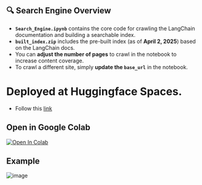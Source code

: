 ## 🔍 Search Engine Overview

- **`Search_Engine.ipynb`** contains the core code for crawling the LangChain documentation and building a searchable index.
- **`built_index.zip`** includes the pre-built index (as of **April 2, 2025**) based on the LangChain docs.
- You can **adjust the number of pages** to crawl in the notebook to increase content coverage.
- To crawl a different site, simply **update the `base_url`** in the notebook.

# Deployed at Huggingface Spaces.
- Follow this [link](https://huggingface.co/spaces/bnsapa/search_engine)

## Open in Google Colab
<a href="https://colab.research.google.com/github/balnarendrasapa/search-engine/blob/main/Search_Engine_1.ipynb" target="_parent"><img src="https://colab.research.google.com/assets/colab-badge.svg" alt="Open In Colab"/></a>

## Example
![image](https://github.com/user-attachments/assets/e2a0ac53-fc13-47a9-9d38-8f0082a58c39)

